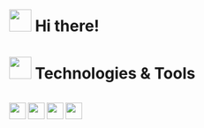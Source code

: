 <h1><img src="" width="40" height="40"> Hi there!</h1> 

<h1><img src="" width="40" height="40"> Technologies & Tools</h1>

<div style="display: inline_block margin: 0"><br>
  <img src="https://cdn.jsdelivr.net/gh/devicons/devicon/icons/csharp/csharp-original.svg" width="30" height="30" align="center"></img>
  <img src="https://cdn.jsdelivr.net/gh/devicons/devicon/icons/dotnetcore/dotnetcore-original.svg" width="30" height="30" align="center"></img>
  <img src="https://cdn.jsdelivr.net/gh/devicons/devicon/icons/postgresql/postgresql-original.svg" width="30" height="30" align="center"></img>
  <img src="https://cdn.jsdelivr.net/gh/devicons/devicon/icons/visualstudio/visualstudio-plain.svg" width="30" height="30" align="center"></img>
</div
